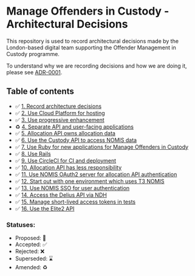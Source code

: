 # Manage Offenders in Custody - Architectural Decisions

This repository is used to record architectural decisions made by the
London-based digital team supporting the Offender Management in Custody
programme.

To understand why we are recording decisions and how we are doing it, please
see [ADR-0001](decisions/0001-record-architecture-decisions.md).

## Table of contents

* ✅ [1. Record architecture decisions](decisions/0001-record-architecture-decisions.md)
* ✅ [2. Use Cloud Platform for hosting](decisions/0002-use-cloud-platform-for-hosting.md)
* ✅ [3. Use progressive enhancement](decisions/0003-use-progressive-enhancement.md)
* ♻️ [4. Separate API and user-facing applications](decisions/0004-separate-api-and-user-facing-applications.md)
* ✅ [5. Allocation API owns allocation data](decisions/0005-allocation-api-owns-allocation-data.md)
* ✅ [6. Use the Custody API to access NOMIS data](decisions/0006-use-the-custody-api-to-access-nomis-data.md)
* ✅ [7. Use Ruby for new applications for Manage Offenders in Custody](decisions/0007-use-ruby-for-new-applications-for-manage-offenders-in-custody.md)
* ✅ [8. Use Rails](decisions/0008-use-rails.md)
* ✅ [9. Use CircleCI for CI and deployment](decisions/0009-use-circleci-for-ci-and-deployment.md)
* ✅ [10. Allocation API has less responsibility](decisions/0010-allocation-api-has-less-responsibility.md)
* ✅ [11. Use NOMIS OAuth2 server for allocation API authentication](decisions/0011-use-nomis-oauth-server2-for-allocation-api-authentication.md)
* ✅ [12. Start out with one environment which uses T3 NOMIS](decisions/0012-start-out-with-one-environment-which-uses-t3-nomis.md)
* ✅ [13. Use NOMIS SSO for user authentication](decisions/0013-use-nomis-sso-for-user-authentication.md)
* ✅ [14. Access the Delius API via NDH](decisions/0014-access-the-delius-api-via-ndh.md)
* ✅ [15. Manage short-lived access tokens in tests](decisions/0015-manage-short-lived-access-tokens-in-test.md)
* ✅ [16. Use the Elite2 API](decisions/0016-use-the-elite2-api.md)

### Statuses:

* Proposed: 🤔
* Accepted: ✅
* Rejected: ❌
* Superseded: ⌛️
* Amended: ♻️
